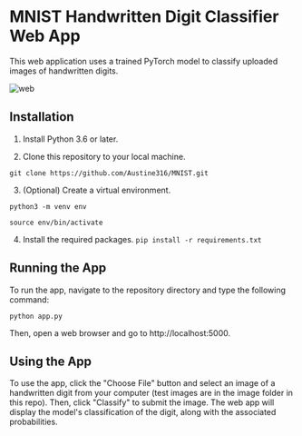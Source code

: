 # MNIST Handwritten Digit Classifier Web App

This web application uses a trained PyTorch model to classify uploaded images of handwritten digits.

![web](https://github.com/Austine316/MNIST/assets/77448406/6356fe15-8bc2-412b-a0c4-dd595258f3a2)




## Installation
1. Install Python 3.6 or later.

2. Clone this repository to your local machine.


```git clone https://github.com/Austine316/MNIST.git```

3. (Optional) Create a virtual environment.

```python3 -m venv env```

```source env/bin/activate```

4. Install the required packages.
```pip install -r requirements.txt```

## Running the App
To run the app, navigate to the repository directory and type the following command:

```python app.py```

Then, open a web browser and go to http://localhost:5000.


## Using the App

To use the app, click the "Choose File" button and select an image of a handwritten digit from your computer (test images are in the image folder in this repo). Then, click "Classify" to submit the image. The web app will display the model's classification of the digit, along with the associated probabilities.
